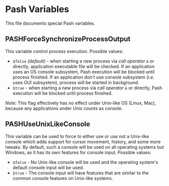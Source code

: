 Pash Variables
==============
This file documents special Pash variables.

## PASHForceSynchronizeProcessOutput
This variable control process execution. Possible values:

* `$false` *(default)* - when starting a new process via _call operator `&`_ or directly, application
  executable file will be checked. If an application uses an OS console subsystem, Pash execution
  will be blocked until process finished. If an application don't use console subsystem (i.e. uses GUI
  subsystem), process will be started in background.
* `$true` - when starting a new process via _call operator `&`_ or directly, Pash execution will be
  blocked until process finished.

_Note:_ This flag effectively has no effect under Unix-like OS (Linux, Mac), because any applications
under Unix counts as console.

## PASHUseUnixLikeConsole
This variable can be used to force to either use or use not a Unix-like console which adds support for
cursor movement, history, and some more tweaks. By default, such a console will be used on all operating systems
but Windows, as it has its own features for console input. Possible values:

* `$false` - No Unix-like console will be used and the operating system's default console input will be used.
* `$true` - The console input will have features that are similar to the common console features on Unix-like systems.
